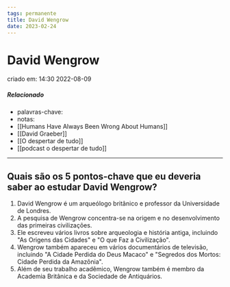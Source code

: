 ```yaml
---
tags: permanente
title: David Wengrow
date: 2023-02-24
---
```


# David Wengrow

criado em: 14:30 2022-08-09

##### Relacionado

- palavras-chave: 
- notas:
- [[Humans Have Always Been Wrong About Humans]]
- [[David Graeber]]
- [[O despertar de tudo]]
- [[podcast o despertar de tudo]]

---

## Quais são os 5 pontos-chave que eu deveria saber ao estudar David Wengrow?

1. David Wengrow é um arqueólogo britânico e professor da Universidade de Londres.
2. A pesquisa de Wengrow concentra-se na origem e no desenvolvimento das primeiras civilizações.
3. Ele escreveu vários livros sobre arqueologia e história antiga, incluindo "As Origens das Cidades" e "O que Faz a Civilização".
4. Wengrow também apareceu em vários documentários de televisão, incluindo "A Cidade Perdida do Deus Macaco" e "Segredos dos Mortos: Cidade Perdida da Amazônia".
5. Além de seu trabalho acadêmico, Wengrow também é membro da Academia Britânica e da Sociedade de Antiquários.
